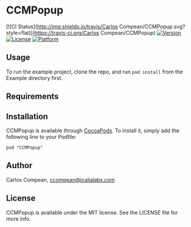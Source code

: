 # CCMPopup

[![CI Status](http://img.shields.io/travis/Carlos Compean/CCMPopup.svg?style=flat)](https://travis-ci.org/Carlos Compean/CCMPopup)
[![Version](https://img.shields.io/cocoapods/v/CCMPopup.svg?style=flat)](http://cocoadocs.org/docsets/CCMPopup)
[![License](https://img.shields.io/cocoapods/l/CCMPopup.svg?style=flat)](http://cocoadocs.org/docsets/CCMPopup)
[![Platform](https://img.shields.io/cocoapods/p/CCMPopup.svg?style=flat)](http://cocoadocs.org/docsets/CCMPopup)

## Usage

To run the example project, clone the repo, and run `pod install` from the Example directory first.

## Requirements

## Installation

CCMPopup is available through [CocoaPods](http://cocoapods.org). To install
it, simply add the following line to your Podfile:

    pod "CCMPopup"

## Author

Carlos Compean, ccompean@icalialabs.com

## License

CCMPopup is available under the MIT license. See the LICENSE file for more info.

